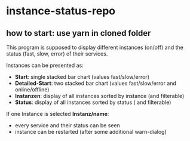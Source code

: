# instance-status-repo

## how to start: use yarn in cloned folder 


This program is supposed to display different instances (on/off) and the status (fast, slow, error) of their services.

Instances can be presented as:
 - __Start__: single stacked bar chart (values fast/slow/error)
 - __Detailed-Start__: two stacked bar chart (values fast/slow/error and online/offline)
 - __Instanzen__: display of all instances sorted by instance (and filterable)
 - __Status__: display of all instances sorted by status ( and filterable)
 
 If one Instance is selected __Instanz/name__:
  - every service and their status can be seen
  - instance can be restarted (after some additional warn-dialog)

